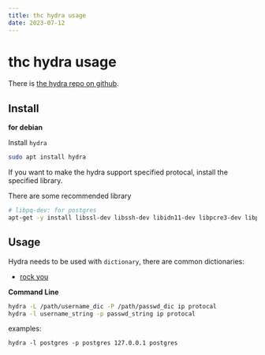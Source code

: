 ```yaml
---
title: thc hydra usage
date: 2023-07-12
---
```


# thc hydra usage

There is [the hydra repo on github](https://github.com/vanhauser-thc/thc-hydra).

## Install

**for debian**

Install `hydra`

```sh
sudo apt install hydra
```

If you want to make the hydra support specified protocal, install the specified library.

There are some recommended library

```sh
# libpq-dev: for postgres 
apt-get -y install libssl-dev libssh-dev libidn11-dev libpcre3-dev libpq-dev
```

## Usage

Hydra needs to be used with `dictionary`, there are common dictionaries:

- [rock you](https://github.com/praetorian-inc/Hob0Rules)

**Command Line**

```sh
hydra -L /path/username_dic -P /path/passwd_dic ip protocal
hydra -l username_string -p passwd_string ip protocal
```

examples:

```
hydra -l postgres -p postgres 127.0.0.1 postgres